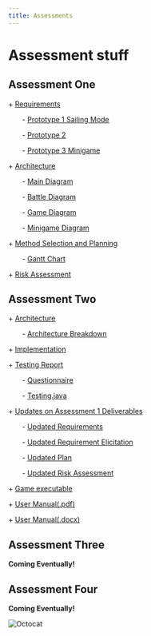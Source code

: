 ```yaml
---
title: Assessments
---
```


Assessment stuff
=====


## Assessment One
<p> + <a href="https://github.com/7SeasOfSomething/All-Hands-On-Deck/blob/master/docs/assessment1/req1.pdf">Requirements </a></p>

<p> &nbsp;&nbsp;&nbsp;&nbsp;&nbsp;&nbsp; - <a href="https://raw.githubusercontent.com/7SeasOfSomething/All-Hands-On-Deck/master/docs/assessment1/prototypes/SailingModePrototype1.jpg">Prototype 1 Sailing Mode</a></p>
<p> &nbsp;&nbsp;&nbsp;&nbsp;&nbsp;&nbsp; - <a href="https://raw.githubusercontent.com/7SeasOfSomething/All-Hands-On-Deck/master/docs/assessment1/prototypes/Prototype2.jpg">Prototype 2</a></p>
<p> &nbsp;&nbsp;&nbsp;&nbsp;&nbsp;&nbsp; - <a href="https://raw.githubusercontent.com/7SeasOfSomething/All-Hands-On-Deck/master/docs/assessment1/prototypes/MinigamePrototype3.jpg">Prototype 3 Minigame</a></p>


<p> + <a href="https://github.com/7SeasOfSomething/All-Hands-On-Deck/blob/master/docs/assessment1/arch1.pdf">Architecture</a></p>

<p> &nbsp;&nbsp;&nbsp;&nbsp;&nbsp;&nbsp; - <a href="https://raw.githubusercontent.com/7SeasOfSomething/All-Hands-On-Deck/master/docs/assessment1/architecture/ArchitectureMain.jpg">Main Diagram</a></p>
<p> &nbsp;&nbsp;&nbsp;&nbsp;&nbsp;&nbsp; - <a href="https://raw.githubusercontent.com/7SeasOfSomething/All-Hands-On-Deck/master/docs/assessment1/architecture/ActivityDiagramBattle.jpg">Battle Diagram</a></p>
<p> &nbsp;&nbsp;&nbsp;&nbsp;&nbsp;&nbsp; - <a href="https://raw.githubusercontent.com/7SeasOfSomething/All-Hands-On-Deck/master/docs/assessment1/architecture/ActivityDiagramGame.jpg">Game Diagram</a></p>
<p> &nbsp;&nbsp;&nbsp;&nbsp;&nbsp;&nbsp; - <a href="https://raw.githubusercontent.com/7SeasOfSomething/All-Hands-On-Deck/master/docs/assessment1/architecture/ActivityDiagramMinigame.jpg">Minigame Diagram</a></p>


<p> + <a href="https://github.com/7SeasOfSomething/All-Hands-On-Deck/blob/master/docs/assessment1/plan1.pdf">Method Selection and Planning</a></p> 

<p> &nbsp;&nbsp;&nbsp;&nbsp;&nbsp;&nbsp; - <a href="https://github.com/7SeasOfSomething/All-Hands-On-Deck/blob/master/docs/assessment1/GanttChart1.pdf">Gantt Chart</a></p>


<p> + <a href="https://github.com/7SeasOfSomething/All-Hands-On-Deck/blob/master/docs/assessment1/risk1.pdf">Risk Assessment</a></p>

## Assessment Two

<p> + <a href="https://github.com/7SeasOfSomething/All-Hands-On-Deck/blob/master/docs/assessments2/Arch2%20(1).pdf">Architecture</a></p>

<p> &nbsp;&nbsp;&nbsp;&nbsp;&nbsp;&nbsp; - <a href="https://github.com/7SeasOfSomething/All-Hands-On-Deck/blob/master/docs/assessments2/Architecture%20Breakdown%20(1).pdf">Architecture Breakdown</a></p>


<p> + <a href="https://github.com/7SeasOfSomething/All-Hands-On-Deck/blob/master/docs/assessments2/Impl2.pdf">Implementation</a></p>

<p> + <a href="https://github.com/7SeasOfSomething/All-Hands-On-Deck/blob/master/docs/assessments2/Test2.pdf">Testing Report</a></p>

<p> &nbsp;&nbsp;&nbsp;&nbsp;&nbsp;&nbsp; - <a href="https://github.com/7SeasOfSomething/All-Hands-On-Deck/blob/master/docs/assessments2/Non-Functional%20Requirements%20Test.pdf">Questionnaire</a></p>
<p> &nbsp;&nbsp;&nbsp;&nbsp;&nbsp;&nbsp; - <a href="https://github.com/7SeasOfSomething/All-Hands-On-Deck/blob/master/docs/assessments2/Testing.java">Testing.java</a></p>

<p> + <a href="https://github.com/7SeasOfSomething/All-Hands-On-Deck/blob/master/docs/assessment2/Updates2.pdf">Updates on Assessment 1 Deliverables</a></p>

<p> &nbsp;&nbsp;&nbsp;&nbsp;&nbsp;&nbsp; - <a href="https://github.com/7SeasOfSomething/All-Hands-On-Deck/blob/master/docs/assessments2/Updated%20Requirements.pdf">Updated Requirements</a></p>
<p> &nbsp;&nbsp;&nbsp;&nbsp;&nbsp;&nbsp; - <a href="https://github.com/7SeasOfSomething/All-Hands-On-Deck/blob/master/docs/assessments2/Updated%20Requirements%20Elicitation.pdf">Updated Requirement Elicitation</a></p>
<p> &nbsp;&nbsp;&nbsp;&nbsp;&nbsp;&nbsp; - <a href="https://github.com/7SeasOfSomething/All-Hands-On-Deck/blob/master/docs/assessments2/Updated%20Plan.pdf">Updated Plan</a></p>
<p> &nbsp;&nbsp;&nbsp;&nbsp;&nbsp;&nbsp; - <a href="https://github.com/7SeasOfSomething/All-Hands-On-Deck/blob/master/docs/assessments2/Updated%20Risk%20Assessment.pdf">Updated Risk Assessment</a></p>



 
<p> + <a href="https://github.com/7SeasOfSomething/All-Hands-On-Deck/blob/master/docs/assessment2/Updates2.pdf">Game executable</a></p>


<p> + <a href="https://github.com/7SeasOfSomething/All-Hands-On-Deck/blob/master/docs/assessments2/User%20Manual.pdf">User Manual(.pdf)</a></p>
<p> + <a href="https://github.com/7SeasOfSomething/All-Hands-On-Deck/blob/master/docs/assessments2/User%20Manual.docx">User Manual(.docx)</a></p>

## Assessment Three
**Coming Eventually!**
## Assessment Four
**Coming Eventually!**

![Octocat](https://assets-cdn.github.com/images/icons/emoji/octocat.png)
